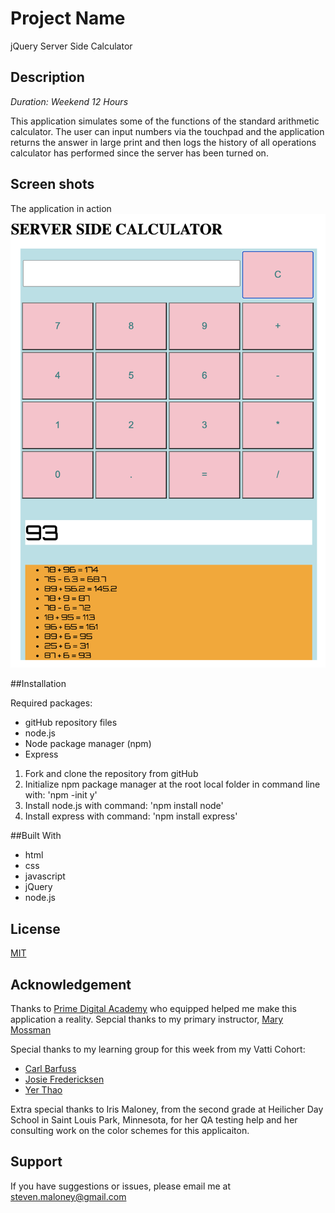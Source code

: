 # Project Name

jQuery Server Side Calculator 

## Description

_Duration: Weekend 12 Hours_

This application simulates some of the functions of the standard arithmetic calculator. The user can input numbers via the touchpad and the application returns the answer in large print and then logs the history of all operations calculator has performed since the server has been turned on. 



## Screen shots

The application in action
![Application in Action](images/calcDeployed.png)

##Installation

Required packages:
- gitHub repository files
- node.js
- Node package manager (npm)
- Express

1. Fork and clone the repository from gitHub
2. Initialize npm package manager at the root local folder in command line with: 'npm -init y'
3. Install node.js with command: 'npm install node'
4. Install express with command: 'npm install express'

##Built With

- html
- css
- javascript
- jQuery
- node.js

## License
[MIT](https://choosealicense.com/licenses/mit/)

## Acknowledgement
Thanks to [Prime Digital Academy](www.primeacademy.io) who equipped helped me make this application a reality. Sepcial thanks to my primary instructor, [Mary Mossman](https://github.com/mbMosman)

Special thanks to my learning group for this week from my Vatti Cohort:
- [Carl Barfuss](https://github.com/carlbarfuss)
- [Josie Fredericksen](https://github.com//freder48)
- [Yer Thao](https://github.com/yyerthao)

Extra special thanks to Iris Maloney, from the second grade at Heilicher Day School in Saint Louis Park, Minnesota, for her QA testing help and her consulting work on the color schemes for this applicaiton. 

## Support
If you have suggestions or issues, please email me at [steven.maloney@gmail.com](mailto:steven.maloney@gmail.com)
